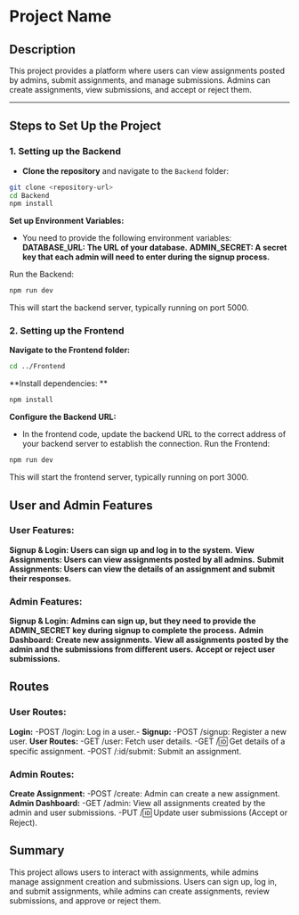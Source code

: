 # Project Name

## Description
This project provides a platform where users can view assignments posted by admins, submit assignments, and manage submissions. Admins can create assignments, view submissions, and accept or reject them.

---

## Steps to Set Up the Project

### 1. **Setting up the Backend**

- **Clone the repository** and navigate to the `Backend` folder:

```bash
git clone <repository-url>
cd Backend
npm install
```
**Set up Environment Variables:**

- You need to provide the following environment variables:
**DATABASE_URL: The URL of your database.**
**ADMIN_SECRET: A secret key that each admin will need to enter during the signup process.**

Run the Backend:

```bash
npm run dev
```
This will start the backend server, typically running on port 5000.

### **2. Setting up the Frontend**
**Navigate to the Frontend folder:**
```bash
cd ../Frontend
```
**Install dependencies: **
```bash
npm install
```
**Configure the Backend URL:**
- In the frontend code, update the backend URL to the correct address of your backend server to establish the connection.
Run the Frontend:

```bash
npm run dev
```
This will start the frontend server, typically running on port 3000.

## User and Admin Features
### User Features:
**Signup & Login: Users can sign up and log in to the system.**
**View Assignments: Users can view assignments posted by all admins.**
**Submit Assignments: Users can view the details of an assignment and submit their responses.**

### Admin Features:
**Signup & Login: Admins can sign up, but they need to provide the ADMIN_SECRET key during signup to complete the process.**
**Admin Dashboard:**
**Create new assignments.**
**View all assignments posted by the admin and the submissions from different users.**
**Accept or reject user submissions.**

## Routes
### User Routes:
**Login:**
-POST /login: Log in a user.-
**Signup:**
-POST /signup: Register a new user.
**User Routes:**
-GET /user: Fetch user details.
-GET /:id: Get details of a specific assignment.
-POST /:id/submit: Submit an assignment.
### Admin Routes:
**Create Assignment:**
-POST /create: Admin can create a new assignment.
**Admin Dashboard:**
-GET /admin: View all assignments created by the admin and user submissions.
-PUT /:id: Update user submissions (Accept or Reject).
## Summary
This project allows users to interact with assignments, while admins manage assignment creation and submissions. Users can sign up, log in, and submit assignments, while admins can create assignments, review submissions, and approve or reject them.
